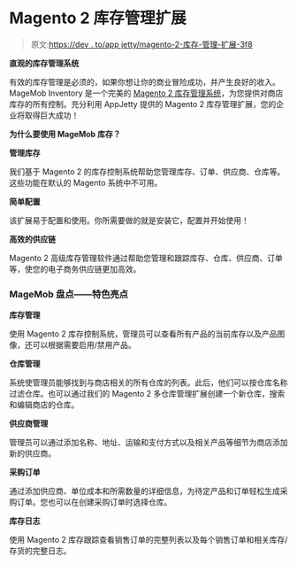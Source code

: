 # Magento 2 库存管理扩展

> 原文:[https://dev . to/app jetty/magento-2-库存-管理-扩展-3f8](https://dev.to/appjetty/magento-2-inventory-management-extension-3f8)

**直观的库存管理系统**

有效的库存管理是必须的，如果你想让你的商业冒险成功，并产生良好的收入。MageMob Inventory 是一个完美的 [Magento 2 库存管理系统](https://www.appjetty.com/magento2-magemob-inventory.htm)，为您提供对商店库存的所有控制。充分利用 AppJetty 提供的 Magento 2 库存管理扩展，您的企业将取得巨大成功！

**为什么要使用 MageMob 库存？**

**管理库存**

我们基于 Magento 2 的库存控制系统帮助您管理库存、订单、供应商、仓库等。这些功能在默认的 Magento 系统中不可用。

**简单配置**

该扩展易于配置和使用。你所需要做的就是安装它，配置并开始使用！

**高效的供应链**

Magento 2 高级库存管理软件通过帮助您管理和跟踪库存、仓库、供应商、订单等，使您的电子商务供应链更加高效。

### [](#magemob-inventory-feature-highlights)**MageMob 盘点——特色亮点**

**库存管理**

使用 Magento 2 库存控制系统，管理员可以查看所有产品的当前库存以及产品图像，还可以根据需要启用/禁用产品。

**仓库管理**

系统使管理员能够找到与商店相关的所有仓库的列表。此后，他们可以按仓库名称过滤仓库。也可以通过我们的 Magento 2 多仓库管理扩展创建一个新仓库，搜索和编辑商店的仓库。

**供应商管理**

管理员可以通过添加名称、地址、运输和支付方式以及相关产品等细节为商店添加新的供应商。

**采购订单**

通过添加供应商、单位成本和所需数量的详细信息，为待定产品和订单轻松生成采购订单。您也可以在创建采购订单时选择仓库。

**库存日志**

使用 Magento 2 库存跟踪查看销售订单的完整列表以及每个销售订单和相关库存/存货的完整日志。